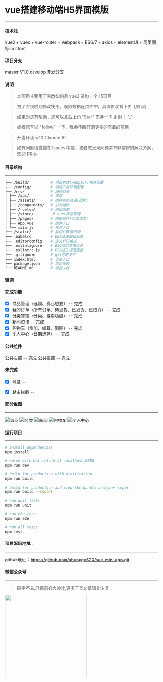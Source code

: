 # vue搭建移动端H5界面模版
------------------------ 


#### 技术栈
vue2 + vuex + vue-router + webpack + ES6/7 + axios + elementUI + 阿里图标iconfont

#### 项目分支
master V1.0
develop 开发分支


#### 说明

>  本项目主要用于熟悉如何用 vue2 架构一个H5项目

>  为了方便后期修改使用，模拟数据在页面中，具体修改看下面【强调】

>  如果对您有帮助，您可以点右上角 "Star" 支持一下 谢谢！ ^_^

>  或者您可以 "follow" 一下，我会不断开源更多的有趣的项目

>  开发环境 w10  Chrome 61

>  如有问题请直接在 Issues 中提，或者您发现问题并有非常好的解决方案，欢迎 PR 👍


#### 目录结构
------------------------

```bash
├── /build/          # 项目构建(webpack)相关配置
├── /config/         # 项目开发环境配置
├── /src/            # 源码目录
│ ├── /api/          # 请求
│ ├── /assets/       # 组件静态资源(图片)
│ ├── /components/   # 公共组件
│ ├── /router/       # 路由配置
│ ├── /store/         # vuex状态管理
│ ├── /pages/        # 路由组件(页面维度)
│ ├── App.vue        # 组件入口
│ └── main.js        # 程序入口
├── /static/         # 非组件静态资源
├── .babelrc         # ES6语法编译配置
├── .editorconfig    # 定义代码格式
├── .eslintignore    # ES6规范忽略文件
├── .eslintrc.js     # ES6语法规范配置
├── .gitignore       # git忽略文件
├── index.html       # 页面入口
├── package.json     # 项目依赖
└── README.md        # 项目文档
```

#### 强调

#### 完成功能
- [x] 商品管理（选购、真心想要） -- 完成
- [x] 我的订单（所有订单、待发货、已发货、已取消） -- 完成
- [x] 分类管理（分类、搜索功能） -- 完成
- [x] 新闻资讯 -- 完成
- [x] 购物车（增加、编辑、删除） -- 完成
- [x] 个人中心（日期选择） -- 完成

#### 公共组件
公共头部   -- 完成
公共底部   -- 完成

#### 未完成
- [x] 登录 -- 
- [x] 路由拦截 -- 


#### 部分截图
-----------------------
![首页](./static/explain/main.png)
![分类](./static/explain/fenlei.png)
![新闻](./static/explain/tool.png)
![购物车](./static/explain/购物车.png)
![个人中心](./static/explain/个人中心.png)


#### 运行项目
------------------------

``` bash
# install dependencies
npm install

# serve with hot reload at localhost:8080
npm run dev

# build for production with minification
npm run build

# build for production and view the bundle analyzer report
npm run build --report

# run unit tests
npm run unit

# run e2e tests
npm run e2e

# run all tests
npm test


```

#### 项目源码地址：
------------------------

github地址：https://github.com/shengge520/vue-mini-app.git  


#### 微信公众号
------------------------  
> 码字不易,屏幕前的大帅比,更多干货文章请关注!!!
<img src="https://6465-dev-xmikn-9jjtk-1302289589.tcb.qcloud.la/others/qrcode_for_gh_ff4bedce97b4_258.jpg"  width = "270" height = "270"/>



